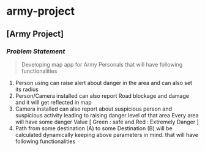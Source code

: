 # army-project

## [Army Project] 

### _Problem Statement_ 

>Developing map app for Army Personals that will have following functionalities 
1. Person using can raise alert about danger in the area and can also set its radius  
2. Person/Camera installed  can also report Road blockage and damage and it will get reflected in map 
3. Camera installed can also report about suspicious person and suspicious activity leading to raising danger level of that area Every area will have some danger Value [ Green : safe  and Red : Extremely Danger ] 
4. Path from some destination (A) to some Destination (B) will be calculated dynamically keeping above parameters in mind.
that will have following functionalities 

